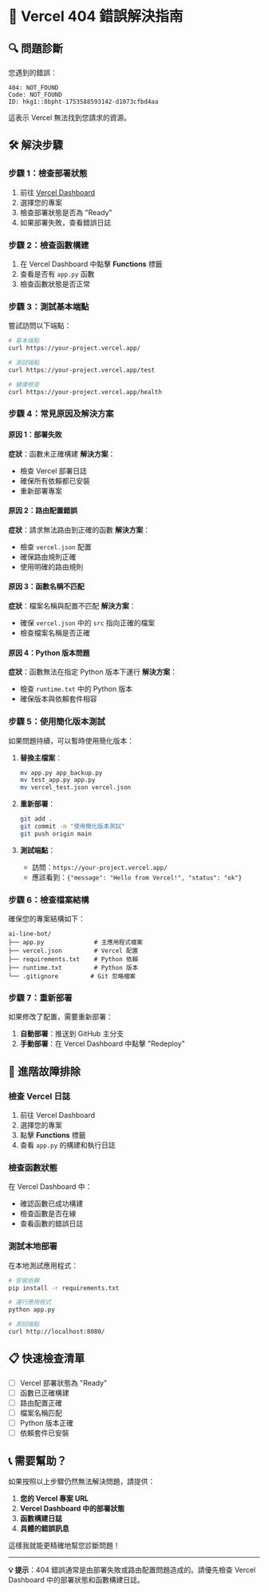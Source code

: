 # 🚨 Vercel 404 錯誤解決指南

## 🔍 問題診斷

您遇到的錯誤：
```
404: NOT_FOUND
Code: NOT_FOUND
ID: hkg1::8bpht-1753588593142-d1073cfbd4aa
```

這表示 Vercel 無法找到您請求的資源。

## 🛠️ 解決步驟

### 步驟 1：檢查部署狀態

1. 前往 [Vercel Dashboard](https://vercel.com/dashboard)
2. 選擇您的專案
3. 檢查部署狀態是否為 "Ready"
4. 如果部署失敗，查看錯誤日誌

### 步驟 2：檢查函數構建

1. 在 Vercel Dashboard 中點擊 **Functions** 標籤
2. 查看是否有 `app.py` 函數
3. 檢查函數狀態是否正常

### 步驟 3：測試基本端點

嘗試訪問以下端點：

```bash
# 基本端點
curl https://your-project.vercel.app/

# 測試端點
curl https://your-project.vercel.app/test

# 健康檢查
curl https://your-project.vercel.app/health
```

### 步驟 4：常見原因及解決方案

#### 原因 1：部署失敗
**症狀**：函數未正確構建
**解決方案**：
- 檢查 Vercel 部署日誌
- 確保所有依賴都已安裝
- 重新部署專案

#### 原因 2：路由配置錯誤
**症狀**：請求無法路由到正確的函數
**解決方案**：
- 檢查 `vercel.json` 配置
- 確保路由規則正確
- 使用明確的路由規則

#### 原因 3：函數名稱不匹配
**症狀**：檔案名稱與配置不匹配
**解決方案**：
- 確保 `vercel.json` 中的 `src` 指向正確的檔案
- 檢查檔案名稱是否正確

#### 原因 4：Python 版本問題
**症狀**：函數無法在指定 Python 版本下運行
**解決方案**：
- 檢查 `runtime.txt` 中的 Python 版本
- 確保版本與依賴套件相容

### 步驟 5：使用簡化版本測試

如果問題持續，可以暫時使用簡化版本：

1. **替換主檔案**：
   ```bash
   mv app.py app_backup.py
   mv test_app.py app.py
   mv vercel_test.json vercel.json
   ```

2. **重新部署**：
   ```bash
   git add .
   git commit -m "使用簡化版本測試"
   git push origin main
   ```

3. **測試端點**：
   - 訪問：`https://your-project.vercel.app/`
   - 應該看到：`{"message": "Hello from Vercel!", "status": "ok"}`

### 步驟 6：檢查檔案結構

確保您的專案結構如下：

```
ai-line-bot/
├── app.py              # 主應用程式檔案
├── vercel.json         # Vercel 配置
├── requirements.txt    # Python 依賴
├── runtime.txt         # Python 版本
└── .gitignore         # Git 忽略檔案
```

### 步驟 7：重新部署

如果修改了配置，需要重新部署：

1. **自動部署**：推送到 GitHub 主分支
2. **手動部署**：在 Vercel Dashboard 中點擊 "Redeploy"

## 🔧 進階故障排除

### 檢查 Vercel 日誌

1. 前往 Vercel Dashboard
2. 選擇您的專案
3. 點擊 **Functions** 標籤
4. 查看 `app.py` 的構建和執行日誌

### 檢查函數狀態

在 Vercel Dashboard 中：
- 確認函數已成功構建
- 檢查函數是否在線
- 查看函數的錯誤日誌

### 測試本地部署

在本地測試應用程式：

```bash
# 安裝依賴
pip install -r requirements.txt

# 運行應用程式
python app.py

# 測試端點
curl http://localhost:8080/
```

## 📋 快速檢查清單

- [ ] Vercel 部署狀態為 "Ready"
- [ ] 函數已正確構建
- [ ] 路由配置正確
- [ ] 檔案名稱匹配
- [ ] Python 版本正確
- [ ] 依賴套件已安裝

## 📞 需要幫助？

如果按照以上步驟仍然無法解決問題，請提供：

1. **您的 Vercel 專案 URL**
2. **Vercel Dashboard 中的部署狀態**
3. **函數構建日誌**
4. **具體的錯誤訊息**

這樣我就能更精確地幫您診斷問題！

---

**💡 提示**：404 錯誤通常是由部署失敗或路由配置問題造成的。請優先檢查 Vercel Dashboard 中的部署狀態和函數構建日誌。 